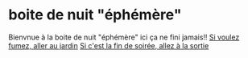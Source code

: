 # boite de nuit "éphémère"
Bienvnue à la boite de nuit "éphémère" ici ça ne fini jamais!!
[Si voulez fumez, aller au jardin](Jardin.md)
[Si c'est la fin de soirée, allez à la sortie](Sortie.md)
